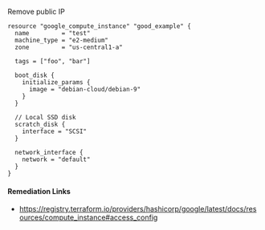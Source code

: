 
Remove public IP

```hcl
resource "google_compute_instance" "good_example" {
  name         = "test"
  machine_type = "e2-medium"
  zone         = "us-central1-a"
  
  tags = ["foo", "bar"]
  
  boot_disk {
    initialize_params {
      image = "debian-cloud/debian-9"
    }
  }
  
  // Local SSD disk
  scratch_disk {
    interface = "SCSI"
  }
  
  network_interface {
    network = "default"
  }
}
```

#### Remediation Links
 - https://registry.terraform.io/providers/hashicorp/google/latest/docs/resources/compute_instance#access_config
        